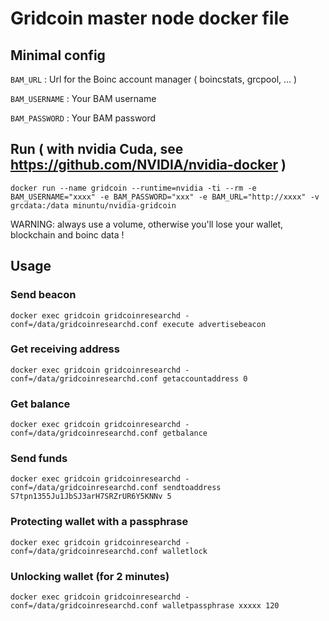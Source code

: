 # Gridcoin master node docker file

## Minimal config

`BAM_URL` : Url for the Boinc account manager ( boincstats, grcpool, ... )

`BAM_USERNAME` : Your BAM username

`BAM_PASSWORD` : Your BAM password

## Run ( with nvidia Cuda, see https://github.com/NVIDIA/nvidia-docker )

`docker run --name gridcoin --runtime=nvidia -ti --rm -e BAM_USERNAME="xxxx" -e BAM_PASSWORD="xxx" -e BAM_URL="http://xxxx" -v grcdata:/data minuntu/nvidia-gridcoin`

WARNING: always use a volume, otherwise you'll lose your wallet, blockchain and boinc data !

## Usage

### Send beacon

`docker exec gridcoin gridcoinresearchd -conf=/data/gridcoinresearchd.conf execute advertisebeacon`

### Get receiving address

`docker exec gridcoin gridcoinresearchd -conf=/data/gridcoinresearchd.conf getaccountaddress 0`

### Get balance

`docker exec gridcoin gridcoinresearchd -conf=/data/gridcoinresearchd.conf getbalance`

### Send funds

`docker exec gridcoin gridcoinresearchd -conf=/data/gridcoinresearchd.conf sendtoaddress S7tpn1355Ju1JbSJ3arH7SRZrUR6Y5KNNv 5`

### Protecting wallet with a passphrase

`docker exec gridcoin gridcoinresearchd -conf=/data/gridcoinresearchd.conf walletlock`

### Unlocking wallet (for 2 minutes)

`docker exec gridcoin gridcoinresearchd -conf=/data/gridcoinresearchd.conf walletpassphrase xxxxx 120`
